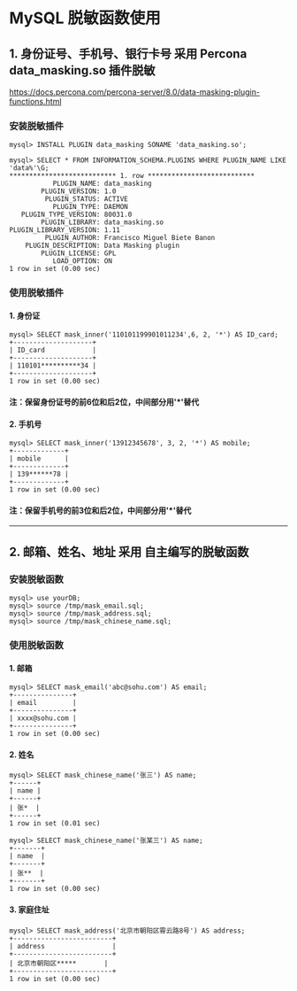 # MySQL 脱敏函数使用

## 1. 身份证号、手机号、银行卡号 采用 Percona data_masking.so 插件脱敏
https://docs.percona.com/percona-server/8.0/data-masking-plugin-functions.html

### 安装脱敏插件
```
mysql> INSTALL PLUGIN data_masking SONAME 'data_masking.so';

mysql> SELECT * FROM INFORMATION_SCHEMA.PLUGINS WHERE PLUGIN_NAME LIKE 'data%'\G;
*************************** 1. row ***************************
           PLUGIN_NAME: data_masking
        PLUGIN_VERSION: 1.0
         PLUGIN_STATUS: ACTIVE
           PLUGIN_TYPE: DAEMON
   PLUGIN_TYPE_VERSION: 80031.0
        PLUGIN_LIBRARY: data_masking.so
PLUGIN_LIBRARY_VERSION: 1.11
         PLUGIN_AUTHOR: Francisco Miguel Biete Banon
    PLUGIN_DESCRIPTION: Data Masking plugin
        PLUGIN_LICENSE: GPL
           LOAD_OPTION: ON
1 row in set (0.00 sec)
```

### 使用脱敏插件
#### 1. 身份证
```
mysql> SELECT mask_inner('110101199901011234',6, 2, '*') AS ID_card;
+--------------------+
| ID_card            |
+--------------------+
| 110101**********34 |
+--------------------+
1 row in set (0.00 sec)
```
#### 注：保留身份证号的前6位和后2位，中间部分用'*'替代


#### 2. 手机号
```
mysql> SELECT mask_inner('13912345678', 3, 2, '*') AS mobile;
+-------------+
| mobile      |
+-------------+
| 139******78 |
+-------------+
1 row in set (0.00 sec)
```
#### 注：保留手机号的前3位和后2位，中间部分用'*'替代

------------------------------------
## 2. 邮箱、姓名、地址 采用 自主编写的脱敏函数
### 安装脱敏函数
```
mysql> use yourDB;
mysql> source /tmp/mask_email.sql;
mysql> source /tmp/mask_address.sql;
mysql> source /tmp/mask_chinese_name.sql;
```

### 使用脱敏函数
#### 1. 邮箱
```
mysql> SELECT mask_email('abc@sohu.com') AS email;
+---------------+
| email         |
+---------------+
| xxxx@sohu.com |
+---------------+
1 row in set (0.00 sec)
```

#### 2. 姓名
```
mysql> SELECT mask_chinese_name('张三') AS name;
+------+
| name |
+------+
| 张*  |
+------+
1 row in set (0.01 sec)

mysql> SELECT mask_chinese_name('张某三') AS name;
+-------+
| name  |
+-------+
| 张**  |
+-------+
1 row in set (0.00 sec)
```

#### 3. 家庭住址
```
mysql> SELECT mask_address('北京市朝阳区霄云路8号') AS address;
+-------------------------+
| address                 |
+-------------------------+
| 北京市朝阳区*****       |
+-------------------------+
1 row in set (0.00 sec)
```
